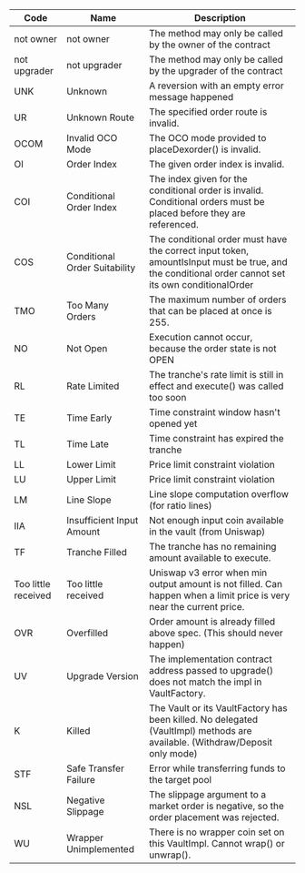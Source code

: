 | Code                | Name                          | Description                                                                                                                                        |
|---------------------|-------------------------------|----------------------------------------------------------------------------------------------------------------------------------------------------|
| not owner           | not owner                     | The method may only be called by the owner of the contract                                                                                         |
| not upgrader        | not upgrader                  | The method may only be called by the upgrader of the contract                                                                                      |
| UNK                 | Unknown                       | A reversion with an empty error message happened                                                                                                   |
| UR                  | Unknown Route                 | The specified order route is invalid.                                                                                                              |
| OCOM                | Invalid OCO Mode              | The OCO mode provided to placeDexorder() is invalid.                                                                                               |
| OI                  | Order Index                   | The given order index is invalid.                                                                                                                  |
| COI                 | Conditional Order Index       | The index given for the conditional order is invalid. Conditional orders must be placed before they are referenced.                                |
| COS                 | Conditional Order Suitability | The conditional order must have the correct input token, amountIsInput must be true, and the conditional order cannot set its own conditionalOrder |
| TMO                 | Too Many Orders               | The maximum number of orders that can be placed at once is 255.                                                                                    |
| NO                  | Not Open                      | Execution cannot occur, because the order state is not OPEN                                                                                        |
| RL                  | Rate Limited                  | The tranche's rate limit is still in effect and execute() was called too soon                                                                      |
| TE                  | Time Early                    | Time constraint window hasn't opened yet                                                                                                           |
| TL                  | Time Late                     | Time constraint has expired the tranche                                                                                                            |
| LL                  | Lower Limit                   | Price limit constraint violation                                                                                                                   |
| LU                  | Upper Limit                   | Price limit constraint violation                                                                                                                   |
| LM                  | Line Slope                    | Line slope computation overflow (for ratio lines)                                                                                                  |
| IIA                 | Insufficient Input Amount     | Not enough input coin available in the vault (from Uniswap)                                                                                        |
| TF                  | Tranche Filled                | The tranche has no remaining amount available to execute.                                                                                          |
| Too little received | Too little received           | Uniswap v3 error when min output amount is not filled. Can happen when a limit price is very near the current price.                               |
| OVR                 | Overfilled                    | Order amount is already filled above spec. (This should never happen)                                                                              |
| UV                  | Upgrade Version               | The implementation contract address passed to upgrade() does not match the impl in VaultFactory.                                                   |
| K                   | Killed                        | The Vault or its VaultFactory has been killed. No delegated (VaultImpl) methods are available. (Withdraw/Deposit only mode)                        |
| STF                 | Safe Transfer Failure         | Error while transferring funds to the target pool                                                                                                  |
| NSL                 | Negative Slippage             | The slippage argument to a market order is negative, so the order placement was rejected.                                                          |
| WU                  | Wrapper Unimplemented         | There is no wrapper coin set on this VaultImpl.  Cannot wrap() or unwrap().                                                                        |
